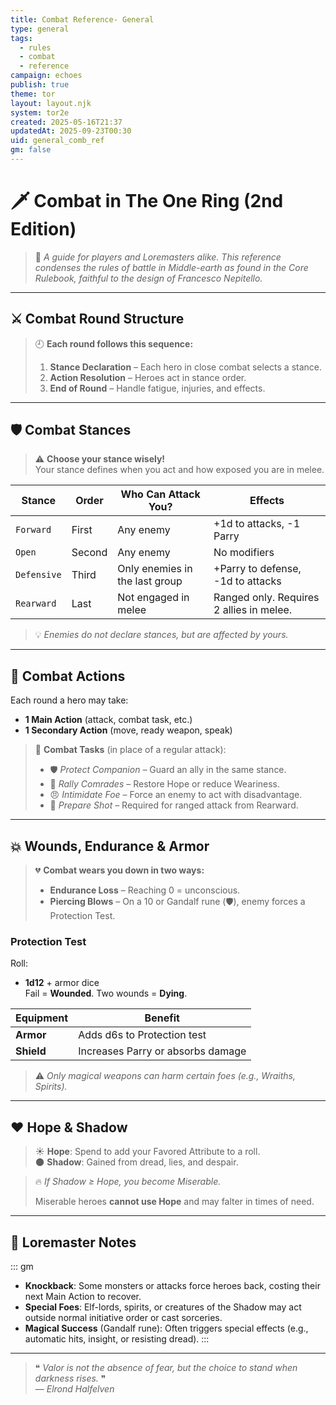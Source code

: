 ```yaml
---
title: Combat Reference- General
type: general
tags:
  - rules
  - combat
  - reference
campaign: echoes
publish: true
theme: tor
layout: layout.njk
system: tor2e
created: 2025-05-16T21:37
updatedAt: 2025-09-23T00:30
uid: general_comb_ref
gm: false
---
```


# 🗡 Combat in The One Ring (2nd Edition)

> 📜 *A guide for players and Loremasters alike. This reference condenses the rules of battle in Middle-earth as found in the Core Rulebook, faithful to the design of Francesco Nepitello.*

---

## ⚔️ Combat Round Structure

> 🕘 **Each round follows this sequence:**
>
> 1. **Stance Declaration** – Each hero in close combat selects a stance.
> 2. **Action Resolution** – Heroes act in stance order.
> 3. **End of Round** – Handle fatigue, injuries, and effects.

---

## 🛡 Combat Stances

> ⚠️ **Choose your stance wisely!**  
> Your stance defines when you act and how exposed you are in melee.

| Stance       | Order | Who Can Attack You?         | Effects                                  |
|--------------|-------|------------------------------|------------------------------------------|
| `Forward`     | First | Any enemy                    | +1d to attacks, -1 Parry                 |
| `Open`        | Second| Any enemy                    | No modifiers                             |
| `Defensive`   | Third | Only enemies in the last group | +Parry to defense, -1d to attacks     |
| `Rearward`    | Last  | Not engaged in melee         | Ranged only. Requires 2 allies in melee. |

> 💡 *Enemies do not declare stances, but are affected by yours.*

---

## 🎯 Combat Actions

Each round a hero may take:

- **1 Main Action** (attack, combat task, etc.)
- **1 Secondary Action** (move, ready weapon, speak)

> 📘 **Combat Tasks** (in place of a regular attack):
>
> - 🛡 *Protect Companion* – Guard an ally in the same stance.
> - 🎺 *Rally Comrades* – Restore Hope or reduce Weariness.
> - 😠 *Intimidate Foe* – Force an enemy to act with disadvantage.
> - 🏹 *Prepare Shot* – Required for ranged attack from Rearward.

---

## 💥 Wounds, Endurance & Armor

> 💔 **Combat wears you down in two ways:**
>
> - **Endurance Loss** – Reaching 0 = unconscious.
> - **Piercing Blows** – On a 10 or Gandalf rune (🛡), enemy forces a Protection Test.

### Protection Test
Roll:
- **1d12** + armor dice  
Fail = **Wounded**. Two wounds = **Dying**.

| Equipment | Benefit                            |
|-----------|------------------------------------|
| **Armor** | Adds d6s to Protection test        |
| **Shield**| Increases Parry or absorbs damage  |

> ⚠️ *Only magical weapons can harm certain foes (e.g., Wraiths, Spirits).*

---

## ❤️ Hope & Shadow

> ☀️ **Hope**: Spend to add your Favored Attribute to a roll.  
> 🌑 **Shadow**: Gained from dread, lies, and despair.

> 🔥 *If Shadow ≥ Hope, you become Miserable.*
>
> Miserable heroes **cannot use Hope** and may falter in times of need.

---

## 🧠 Loremaster Notes

::: gm
- **Knockback**: Some monsters or attacks force heroes back, costing their next Main Action to recover.
- **Special Foes**: Elf-lords, spirits, or creatures of the Shadow may act outside normal initiative order or cast sorceries.
- **Magical Success** (Gandalf rune): Often triggers special effects (e.g., automatic hits, insight, or resisting dread).
:::

---

> ❝ *Valor is not the absence of fear, but the choice to stand when darkness rises.* ❞  
> — *Elrond Halfelven*
